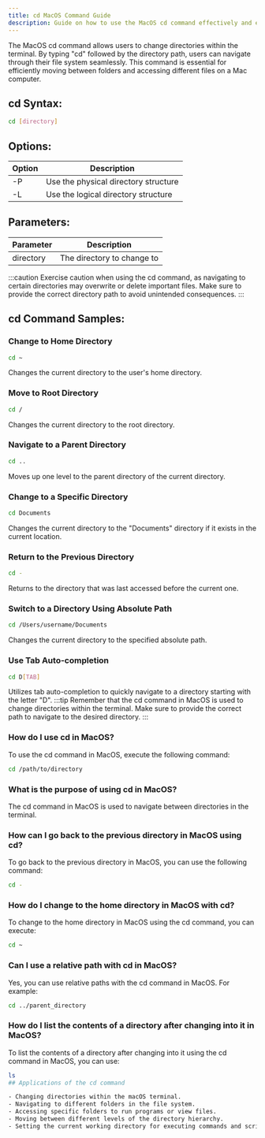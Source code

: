 ```yaml
---
title: cd MacOS Command Guide
description: Guide on how to use the MacOS cd command effectively and efficiently to navigate directories in the terminal.
---
```


The MacOS cd command allows users to change directories within the terminal. By typing "cd" followed by the directory path, users can navigate through their file system seamlessly. This command is essential for efficiently moving between folders and accessing different files on a Mac computer.

## cd Syntax:
```bash
cd [directory]
```

## Options:
| Option | Description                               |
|--------|-------------------------------------------|
| -P     | Use the physical directory structure      |
| -L     | Use the logical directory structure       |

## Parameters:
| Parameter | Description                          |
|-----------|--------------------------------------|
| directory | The directory to change to            |

:::caution
Exercise caution when using the cd command, as navigating to certain directories may overwrite or delete important files. Make sure to provide the correct directory path to avoid unintended consequences.
:::
## cd Command Samples:
### Change to Home Directory
```bash
cd ~
```
Changes the current directory to the user's home directory.

### Move to Root Directory
```bash
cd /
```
Changes the current directory to the root directory.

### Navigate to a Parent Directory
```bash
cd ..
```
Moves up one level to the parent directory of the current directory.

### Change to a Specific Directory
```bash
cd Documents
```
Changes the current directory to the "Documents" directory if it exists in the current location.

### Return to the Previous Directory
```bash
cd -
```
Returns to the directory that was last accessed before the current one.

### Switch to a Directory Using Absolute Path
```bash
cd /Users/username/Documents
```
Changes the current directory to the specified absolute path.

### Use Tab Auto-completion
```bash
cd D[TAB]
```
Utilizes tab auto-completion to quickly navigate to a directory starting with the letter "D".
:::tip
Remember that the cd command in MacOS is used to change directories within the terminal. Make sure to provide the correct path to navigate to the desired directory.
:::

### How do I use cd in MacOS?
To use the cd command in MacOS, execute the following command:
```bash
cd /path/to/directory
```

### What is the purpose of using cd in MacOS?
The cd command in MacOS is used to navigate between directories in the terminal.

### How can I go back to the previous directory in MacOS using cd?
To go back to the previous directory in MacOS, you can use the following command:
```bash
cd -
```

### How do I change to the home directory in MacOS with cd?
To change to the home directory in MacOS using the cd command, you can execute:
```bash
cd ~
```

### Can I use a relative path with cd in MacOS?
Yes, you can use relative paths with the cd command in MacOS. For example:
```bash
cd ../parent_directory
```

### How do I list the contents of a directory after changing into it in MacOS?
To list the contents of a directory after changing into it using the cd command in MacOS, you can use:
```bash
ls
## Applications of the cd command

- Changing directories within the macOS terminal.
- Navigating to different folders in the file system.
- Accessing specific folders to run programs or view files.
- Moving between different levels of the directory hierarchy.
- Setting the current working directory for executing commands and scripts.